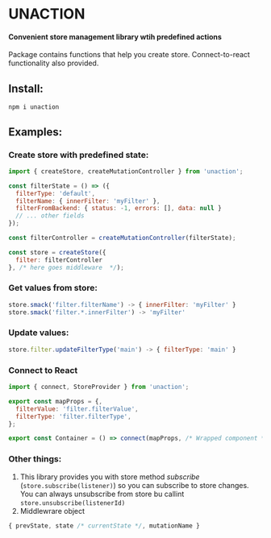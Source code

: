 # UNACTION
#### Convenient store management library wtih predefined actions 

Package contains functions that help you create store. Connect-to-react functionality also provided.

## Install:
```
npm i unaction
```

## Examples: 
### Create store with predefined state:
```js
import { createStore, createMutationController } from 'unaction';

const filterState = () => ({
  filterType: 'default',
  filterName: { innerFilter: 'myFilter' },
  filterFromBackend: { status: -1, errors: [], data: null }
  // ... other fields
});

const filterController = createMutationController(filterState);

const store = createStore({
  filter: filterController
}, /* here goes middleware  */);
```
### Get values from store:

```js
store.smack('filter.filterName') -> { innerFilter: 'myFilter' }
store.smack('filter.*.innerFilter') -> 'myFilter'
```

### Update values:

```js
store.filter.updateFilterType('main') -> { filterType: 'main' }
```

### Connect to React

```js
import { connect, StoreProvider } from 'unaction';

export const mapProps = {,
  filterValue: 'filter.filterValue',
  filterType: 'filter.filterType', 
};

export const Container = () => connect(mapProps, /* Wrapped component */);
```

### Other things: 
1. This library provides you with store method *subscribe* (`store.subscribe(listener)`) so you can
subscribe to store changes. You can always unsubscribe from store bu callint `store.unsubscribe(listenerId)`
2. Middlewrare object
```js
{ prevState, state /* currentState */, mutationName }
```
